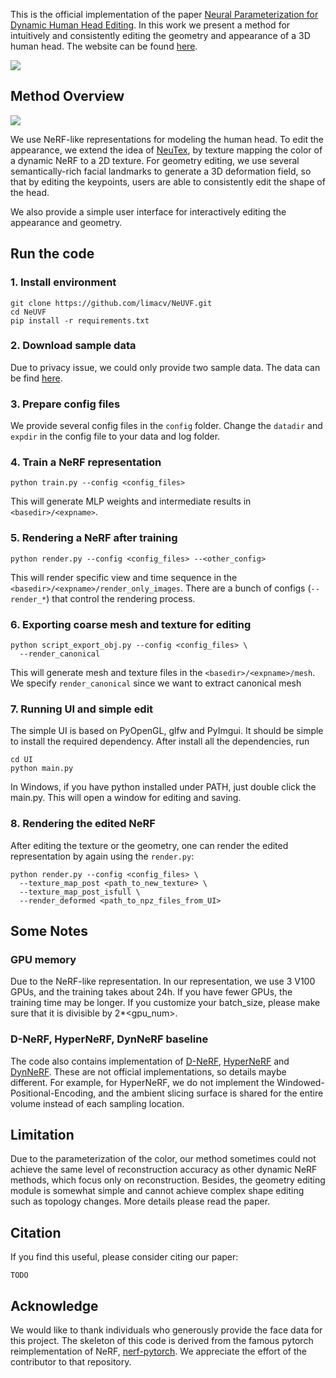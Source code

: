 This is the official implementation of the paper [Neural Parameterization for Dynamic Human Head Editing](https://arxiv.org/abs/2207.00210).
In this work we present a method for intuitively and consistently editing the geometry and appearance of a 3D human head. The website can be found [here](https://limacv.github.io/neuvf_web/).

![](https://limacv.github.io/NeUVF/teasers/teaser.png)

## Method Overview

![](https://limacv.github.io/NeUVF/teasers/pipeline.png)

We use NeRF-like representations for modeling the human head. 
To edit the appearance, we extend the idea of [NeuTex](https://arxiv.org/abs/2103.00762), by texture mapping the color
of a dynamic NeRF to a 2D texture. For geometry editing, we use several semantically-rich facial landmarks to generate a 3D 
deformation field, so that by editing the keypoints, users are able to consistently edit the shape of the head. 

We also provide a simple user interface for interactively editing the appearance and geometry. 

## Run the code

### 1. Install environment

```
git clone https://github.com/limacv/NeUVF.git
cd NeUVF
pip install -r requirements.txt
```

### 2. Download sample data
Due to privacy issue, we could only provide two sample data. The data can be find [here](https://hkustconnect-my.sharepoint.com/:f:/g/personal/lmaag_connect_ust_hk/Ekair6aJL3JPpTqi3JpnrY8B1_5HblitKvfvxTSYWfTdLg?e=leP3Wp). 

### 3. Prepare config files
We provide several config files in the ```config``` folder. 
Change the ```datadir``` and ```expdir``` in the config file to your data and log folder.

### 4. Train a NeRF representation
```
python train.py --config <config_files>
```
This will generate MLP weights and 
intermediate results in ```<basedir>/<expname>```. 

### 5. Rendering a NeRF after training
 ```
python render.py --config <config_files> --<other_config>
```
This will render specific view and time sequence in the ```<basedir>/<expname>/render_only_images```.
There are a bunch of configs (```--render_*```) that control the rendering process. 

### 6. Exporting coarse mesh and texture for editing
```
python script_export_obj.py --config <config_files> \
  --render_canonical
```
This will generate mesh and texture files in the ```<basedir>/<expname>/mesh```.
We specify ```render_canonical``` since we want to extract canonical mesh

### 7. Running UI and simple edit
The simple UI is based on PyOpenGL, glfw and PyImgui. 
It should be simple to install the required dependency. 
After install all the dependencies, run
```
cd UI
python main.py
```
In Windows, if you have python installed under PATH, just double click the main.py.
This will open a window for editing and saving. 

### 8. Rendering the edited NeRF
After editing the texture or the geometry, one can render the edited representation
by again using the ```render.py```:
```
python render.py --config <config_files> \
  --texture_map_post <path_to_new_texture> \
  --texture_map_post_isfull \
  --render_deformed <path_to_npz_files_from_UI>
```

## Some Notes

### GPU memory
Due to the NeRF-like representation. In our representation, we use 3 V100 GPUs, and the training takes about 24h. 
If you have fewer GPUs, the training time may be longer. If you customize your batch_size, please make sure that 
it is divisible by 2*<gpu_num>.

### D-NeRF, HyperNeRF, DynNeRF baseline
The code also contains implementation of [D-NeRF](https://arxiv.org/abs/2011.13961), 
[HyperNeRF](https://hypernerf.github.io/) and [DynNeRF](https://neural-3d-video.github.io/). 
These are not official implementations, so details maybe different. For example, 
for HyperNeRF, we do not implement the Windowed-Positional-Encoding, and the ambient slicing surface is shared 
for the entire volume instead of each sampling location.

## Limitation
Due to the parameterization of the color, our method sometimes could not achieve the same level of reconstruction 
accuracy as other dynamic NeRF methods, which focus only on reconstruction.
Besides, the geometry editing module is somewhat simple and cannot achieve complex shape editing 
such as topology changes. More details please read the paper. 

## Citation
If you find this useful, please consider citing our paper:
```
TODO
```

## Acknowledge
We would like to thank individuals who generously provide the face data for this project. 
The skeleton of this code is derived from the famous pytorch reimplementation of NeRF, [nerf-pytorch](https://github.com/yenchenlin/nerf-pytorch/). 
We appreciate the effort of the contributor to that repository.
